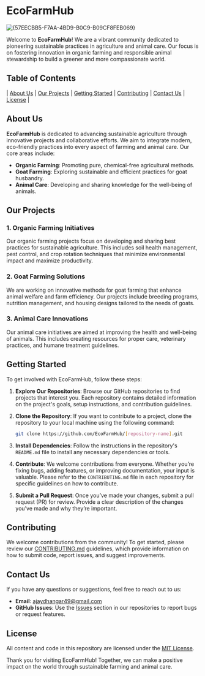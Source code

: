 # EcoFarmHub

![{57EECBB5-F7AA-4BD9-B0C9-B09CF8FEB069}](https://github.com/user-attachments/assets/c4db316c-2f99-4a95-a943-ddeb6210b557)


Welcome to **EcoFarmHub**! We are a vibrant community dedicated to pioneering sustainable practices in agriculture and animal care. Our focus is on fostering innovation in organic farming and responsible animal stewardship to build a greener and more compassionate world.

## Table of Contents

| [About Us](#about-us) | [Our Projects](#our-projects) | [Getting Started](#getting-started) | [Contributing](#contributing) | [Contact Us](#contact-us) | [License](#license) |

## About Us

**EcoFarmHub** is dedicated to advancing sustainable agriculture through innovative projects and collaborative efforts. We aim to integrate modern, eco-friendly practices into every aspect of farming and animal care. Our core areas include:

- **Organic Farming**: Promoting pure, chemical-free agricultural methods.
- **Goat Farming**: Exploring sustainable and efficient practices for goat husbandry.
- **Animal Care**: Developing and sharing knowledge for the well-being of animals.

## Our Projects

### 1. Organic Farming Initiatives

Our organic farming projects focus on developing and sharing best practices for sustainable agriculture. This includes soil health management, pest control, and crop rotation techniques that minimize environmental impact and maximize productivity.

### 2. Goat Farming Solutions

We are working on innovative methods for goat farming that enhance animal welfare and farm efficiency. Our projects include breeding programs, nutrition management, and housing designs tailored to the needs of goats.

### 3. Animal Care Innovations

Our animal care initiatives are aimed at improving the health and well-being of animals. This includes creating resources for proper care, veterinary practices, and humane treatment guidelines.

## Getting Started

To get involved with EcoFarmHub, follow these steps:

1. **Explore Our Repositories**: Browse our GitHub repositories to find projects that interest you. Each repository contains detailed information on the project's goals, setup instructions, and contribution guidelines.

2. **Clone the Repository**: If you want to contribute to a project, clone the repository to your local machine using the following command:

   ```bash
   git clone https://github.com/EcoFarmHub/[repository-name].git
   ```

3. **Install Dependencies**: Follow the instructions in the repository's `README.md` file to install any necessary dependencies or tools.

4. **Contribute**: We welcome contributions from everyone. Whether you’re fixing bugs, adding features, or improving documentation, your input is valuable. Please refer to the `CONTRIBUTING.md` file in each repository for specific guidelines on how to contribute.

5. **Submit a Pull Request**: Once you’ve made your changes, submit a pull request (PR) for review. Provide a clear description of the changes you’ve made and why they’re important.

## Contributing

We welcome contributions from the community! To get started, please review our [CONTRIBUTING.md](CONTRIBUTING.md) guidelines, which provide information on how to submit code, report issues, and suggest improvements.

## Contact Us

If you have any questions or suggestions, feel free to reach out to us:

<!--- **Email**: contact@ecofarmhub.org-->
- **Email**: ajaydhangar49@gmail.com
- **GitHub Issues**: Use the [Issues](https://github.com/EcoFarmHub/____/issues) section in our repositories to report bugs or request features.

## License

All content and code in this repository are licensed under the [MIT License](LICENSE).

Thank you for visiting EcoFarmHub! Together, we can make a positive impact on the world through sustainable farming and animal care.
